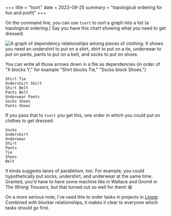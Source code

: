 +++
title = "tsort"
date = 2023-09-25
summary = "topological ordering for fun and profit"
+++

On the command line, you can use `tsort` to sort a graph into a list (a topological ordering.) Say you have this chart showing what you need to get dressed:

![A graph of dependency relationships among pieces of clothing. It shows you need an undershirt to put on a shirt, shirt to put on a tie, underwear to put on pants, pants to put on a belt, and socks to put on shoes.](/images/tsort-clothes.png)

You can write all those arrows down in a file as dependencies (in order of "X blocks Y," for example "Shirt blocks Tie," "Socks block Shoes.")

```
Shirt Tie
Undershirt Shirt
Shirt Belt
Pants Belt
Underwear Pants
Socks Shoes
Pants Shoes
```

If you pass that to `tsort` you get this, one order in which you could put on clothes to get dressed:

```
Socks
Undershirt
Underwear
Shirt
Pants
Tie
Shoes
Belt
```

It kinda suggests lanes of parallelism, too. For example, you could hypothetically put socks, undershirt, and underwear at the same time. Granted, you'd have to have some machine like in Wallace and Gromit in _The Wrong Trousers_, but that turned out so well for them! 😆

On a more serious note, I've used this to order tasks in projects in [Linear](https://linear.app). Combined with blocker relationships, it makes it clear to everyone which tasks should go first.
